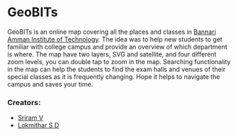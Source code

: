 # GeoBITs


GeoBITs is an online map covering all the places and classes in [Bannari Amman Institute of Technology](https://bitsathy.ac.in). The idea was to help new students to get familiar with college campus and provide an overview of which department is where. The map have two layers, SVG and satellite, and four different zoom levels, you can double tap to zoom in the map. Searching functionality in the map can help the students to find the exam halls and venues of their special classes as it is frequently changing. Hope it helps to navigate the campus and saves your time.

### Creators:
- [Sriram V](https://github.com/ruby-ist)
- [Lokmithar S D](https://github.com/lokmithar)
